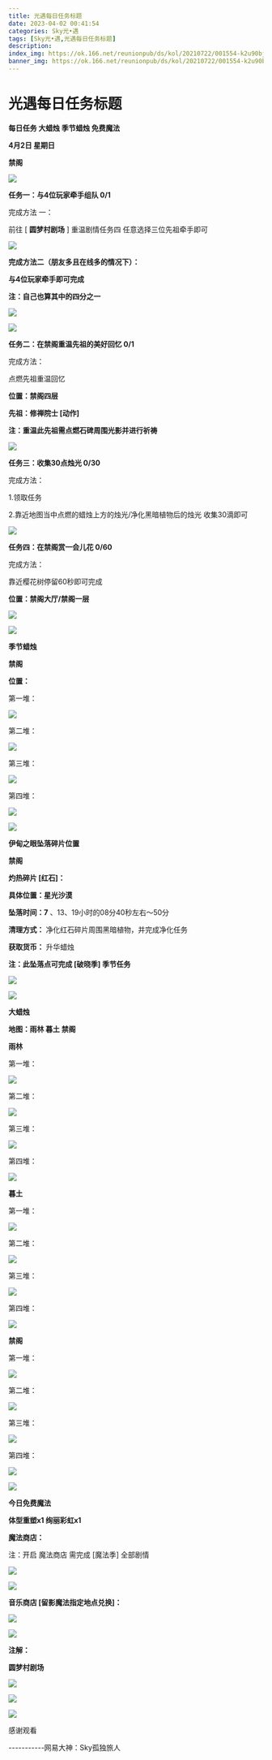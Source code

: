 ```yaml
---
title: 光遇每日任务标题
date: 2023-04-02 00:41:54
categories: Sky光•遇
tags: [Sky光•遇,光遇每日任务标题]
description: 
index_img: https://ok.166.net/reunionpub/ds/kol/20210722/001554-k2u90bj7ay.png?imageView&thumbnail=600x0&type=jpg
banner_img: https://ok.166.net/reunionpub/ds/kol/20210722/001554-k2u90bj7ay.png?imageView&thumbnail=600x0&type=jpg
---
```

# 光遇每日任务标题
**每日任务 大蜡烛 季节蜡烛 免费魔法**

 **4月2日 星期日**

 **禁阁**

![](https://img.166.net/reunionpub/ds/kol/20230402/000444-qgki8tnf95.jpg)

 **任务一：与4位玩家牵手组队 0/1**

完成方法 一：

前往 [ **圆梦村剧场** ] 重温剧情任务四 任意选择三位先祖牵手即可

![](https://img.166.net/reunionpub/ds/kol/20230402/000134-iplmwfv904.jpeg)

 **完成方法二（朋友多且在线多的情况下）：**

 **与4位玩家牵手即可完成**

 **注：自己也算其中的四分之一**

![](https://img.166.net/reunionpub/ds/kol/20230402/000143-kwa16bv8sp.jpeg)

![](https://img.166.net/reunionpub/ds/kol/20230402/000150-zynq18je0g.jpeg)

 **任务二：在禁阁重温先祖的美好回忆 0/1**

完成方法：

点燃先祖重温回忆

 **位置：禁阁四层**

 **先祖：修禅院士 [动作]**

 **注：重温此先祖需点燃石碑周围光影并进行祈祷**

![](https://img.166.net/reunionpub/ds/kol/20230402/000254-2rc9ydi3mh.jpeg)

 **任务三：收集30点烛光 0/30**

完成方法：

1.领取任务

2.靠近地图当中点燃的蜡烛上方的烛光/净化黑暗植物后的烛光 收集30滴即可

![](https://img.166.net/reunionpub/ds/kol/20230402/000306-qcl6o2ubk3.jpg)

 **任务四：在禁阁赏一会儿花 0/60**

完成方法：

靠近樱花树停留60秒即可完成

 **位置：禁阁大厅/禁阁一层**

![](https://img.166.net/reunionpub/ds/kol/20230402/000320-t5w2d8fj79.jpeg)

  

![](https://img.166.net/reunionpub/ds/kol/20221018/100256-wzutnocka0.png)

 **季节蜡烛**

 **禁阁**

 **位置：**

第一堆：

![](https://img.166.net/reunionpub/ds/kol/20230401/235331-cpk0ob349d.jpeg)

第二堆：

![](https://img.166.net/reunionpub/ds/kol/20230401/235340-si3fvm70gr.jpeg)

第三堆：

![](https://img.166.net/reunionpub/ds/kol/20230401/235349-tdh4mrg20i.jpeg)

第四堆：

![](https://img.166.net/reunionpub/ds/kol/20230401/235358-sd2qk4ice6.jpeg)

![](https://img.166.net/reunionpub/ds/kol/20221130/005912-5mvshq9nf3.png)

 **伊甸之眼坠落碎片位置**

 **禁阁**

 **灼热碎片 [红石]：**

 **具体位置：星光沙漠**

 **坠落时间：7** 、13、19小时的08分40秒左右～50分

 **清理方式：** 净化红石碎片周围黑暗植物，并完成净化任务

 **获取货币：** 升华蜡烛

 **注：此坠落点可完成  [破晓季] 季节任务**

![](https://img.166.net/reunionpub/ds/kol/20230402/000910-lgien41j83.jpeg)

![](https://img.166.net/reunionpub/ds/kol/20230313/005012-cdpy0kr1uq.png)

 **大蜡烛**

 **地图：雨林 暮土 禁阁**

 **雨林**

第一堆：

![](https://img.166.net/reunionpub/ds/kol/20230401/235635-y2tmiv3sq0.jpeg)

第二堆：

![](https://img.166.net/reunionpub/ds/kol/20230401/235642-fjqh79y1gp.jpeg)

第三堆：

![](https://img.166.net/reunionpub/ds/kol/20230401/235651-1dryz46scw.jpeg)

第四堆：

![](https://img.166.net/reunionpub/ds/kol/20230401/235657-9jn6z8pdlr.jpeg)

 **暮土**

第一堆：

![](https://img.166.net/reunionpub/ds/kol/20230401/235708-r0zqsodchb.jpeg)

第二堆：

![](https://img.166.net/reunionpub/ds/kol/20230401/235714-rnqpmsyaew.jpeg)

第三堆：

![](https://img.166.net/reunionpub/ds/kol/20230401/235721-a3uebhw7s2.jpeg)

第四堆：

![](https://img.166.net/reunionpub/ds/kol/20230401/235726-rnfli02475.jpeg)

 **禁阁**

第一堆：

![](https://img.166.net/reunionpub/ds/kol/20230401/235756-vaw5mf48qi.jpeg)

第二堆：

![](https://img.166.net/reunionpub/ds/kol/20230401/235805-de5jcirqf6.jpeg)

第三堆：

![](https://img.166.net/reunionpub/ds/kol/20230401/235814-sl6cw90vb1.jpeg)

第四堆：

![](https://img.166.net/reunionpub/ds/kol/20230401/235820-knadyjqm3f.jpeg)

![](https://img.166.net/reunionpub/ds/kol/20221018/100256-wzutnocka0.png)

 **今日免费魔法**

 **体型重塑x1 绚丽彩虹x1**

 **魔法商店：**

注：开启 魔法商店 需完成 [魔法季] 全部剧情

![](https://img.166.net/reunionpub/ds/kol/20221018/100559-oibznvdtus.png)

![](https://img.166.net/reunionpub/ds/kol/20230401/235857-o09lwctmfb.jpeg)

 **音乐商店 [留影魔法指定地点兑换]：**

![](https://img.166.net/reunionpub/ds/kol/20230401/001828-s2lm934tko.jpeg)

 **![](https://img.166.net/reunionpub/ds/kol/20221018/100256-wzutnocka0.png)**

 **注解：**

 **圆梦村剧场**

![](https://img.166.net/reunionpub/ds/kol/20230402/000713-z0m9opajeq.jpeg)

![](https://img.166.net/reunionpub/ds/kol/20230402/000724-i86wjposeh.jpeg)

![](https://img.166.net/reunionpub/ds/kol/20230331/000943-nqry4ubf5h.png)

感谢观看

\-----------网易大神：Sky孤独旅人

